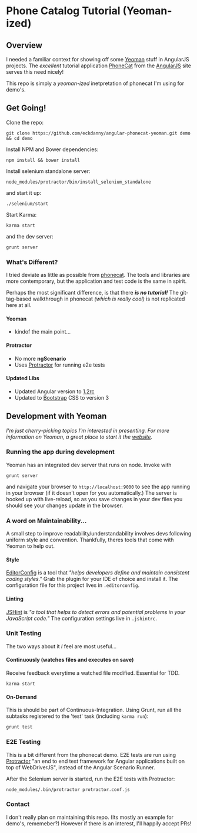 # Phone Catalog Tutorial (Yeoman-ized)

## Overview

I needed a familiar context for showing off some [Yeoman][yeoman] stuff in AngularJS projects. The *excellent* tutorial application [PhoneCat][phonecat] from the [AngularJS][angular-js] site serves this need nicely!

This repo is simply a *yeoman-ized* inetpretation of phonecat I'm using for demo's.

## Get Going!
Clone the repo:
```
git clone https://github.com/eckdanny/angular-phonecat-yeoman.git demo && cd demo
```
Install NPM and Bower dependencies:
```
npm install && bower install
```
Install selenium standalone server:
```
node_modules/protractor/bin/install_selenium_standalone
```
and start it up:
```
./selenium/start
```
Start Karma:
```
karma start
```
and the dev server:
```
grunt server
```

### What's Different?

I tried deviate as little as possible from [phonecat][phonecat]. The tools and libraries are more contemporary, but the application and test code is the same in spirit.

Perhaps the most significant difference, is that there ***is no tutorial!*** The git-tag-based walkthrough in phonecat *(which is really cool)* is not replicated here at all.

#### Yeoman 
- kindof the main point...

#### Protractor
- No more **ngScenario**
- Uses [Protractor][protractor] for running e2e tests

#### Updated Libs
- Updated Angular version to [1.2rc][1.2rc]
- Updated to [Bootstrap][bootstrap] CSS to version 3

## Development with Yeoman

*I'm just cherry-picking topics I'm interested in presenting. For more information on Yeoman, a great place to start it the [website][yeoman].* 

### Running the app during development

Yeoman has an integrated dev server that runs on node. Invoke with

```
grunt server
```

and navigate your browser to `http://localhost:9000` to see the app running in your browser (if it doesn't open for you automatically.) The server is hooked up with live-reload, so as you save changes in your dev files you should see your changes update in the browser.

### A word on Maintainability...

A small step to improve readability/understandability involves devs following uniform style and convention. Thankfully, theres tools that come with Yeoman to help out.

#### Style
[EditorConfig][editor-config] is a tool that *"helps developers define and maintain consistent coding styles."* Grab the plugin for your IDE of choice and install it. The configuration file for this project lives in `.editorconfig`.

#### Linting

[JSHint][js-hint] is *"a tool that helps to detect errors and potential problems in your JavaScript code."* The configuration settings live in  `.jshintrc`.

### Unit Testing

The two ways about it *I* feel are most useful...

#### Continuously (watches files and executes on save)

Receive feedback everytime a watched file modified. Essential for TDD.

```
karma start
```

#### On-Demand

This is should be part of Continuous-Integration. Using Grunt, run all the subtasks registered to the 'test' task (including `karma run`):

```
grunt test
```

### E2E Testing

This is a bit different from the phonecat demo. E2E tests are run using [Protractor][protractor] "an end to end test framework for Angular applications built on top of WebDriverJS", instead of the Angular Scenario Runner. 

After the Selenium server is started, run the E2E tests with Protractor:

```
node_modules/.bin/protractor protractor.conf.js
```

### Contact

I don't really plan on maintaining this repo. (Its mostly an example for demo's, rememeber?) However if there is an interest, I'll happily accept PRs!

  [angular-js]: [http://angularjs.org/]
  [phonecat]: https://github.com/angular/angular-phonecat
  [yeoman]: http://yeoman.io/
  [angular-generator]: https://github.com/yeoman/generator-angular
  [protractor]: https://github.com/angular/protractor
  [1.2rc]: https://github.com/angular/angular.js/tree/v1.2.0-rc.2
  [bootstrap]: http://getbootstrap.com/
  [editor-config]: http://editorconfig.org/
  [js-hint]: http://www.jshint.com/
